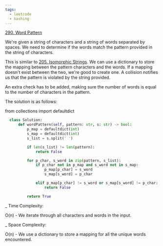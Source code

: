 ```yaml
---
tags:
  - leetcode
  - hashing
---
```


<a href="https://leetcode.com/problems/word-pattern/">290. Word Pattern</a>

We're given a string of characters and a string of words separated by spaces. We
need to determine if the words match the pattern provided in the string of
characters.

This is similar to <a href="205.html">205. Isomorphic Strings</a>. We can use a
dictionary to store the mapping between the pattern characters and the words. If
a mapping doesn't exist between the two, we're good to create one. A collision
notifies us that the pattern is violated by the string provided.

An extra check has to be added, making sure the number of words is equal to the
number of characters in the pattern.

The solution is as follows:

from collections import defaultdict

```python
  class Solution:
      def wordPattern(self, pattern: str, s: str) -> bool:
          p_map = defaultdict(int)
          s_map = defaultdict(int)
          s_list = s.split(' ')

          if len(s_list) != len(pattern):
              return False

          for p_char, s_word in zip(pattern, s_list):
              if p_char not in p_map and s_word not in s_map:
                  p_map[p_char] = s_word
                  s_map[s_word] = p_char

              elif p_map[p_char] != s_word or s_map[s_word] != p_char:
                  return False

          return True
```

\_ Time Complexity:

O(n) - We iterate through all characters and words in the input.

\_ Space Complexity:

O(n) - We use a dictionary to store a mapping for all the unique words
encountered.
